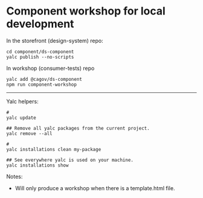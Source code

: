 # Component workshop for local development

In the storefront (design-system) repo:

```
cd component/ds-component
yalc publish --no-scripts

```

In workshop (consumer-tests) repo

```
yalc add @cagov/ds-component
npm run component-workshop
```

---

Yalc helpers:

```
#
yalc update

## Remove all yalc packages from the current project.
yalc remove --all

#
yalc installations clean my-package

## See everywhere yalc is used on your machine.
yalc installations show
```

Notes:

- Will only produce a workshop when there is a template.html file.
